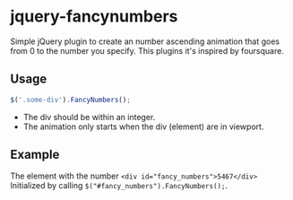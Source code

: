 jquery-fancynumbers
======================

Simple jQuery plugin to create an number ascending animation that goes from 0 to the number you specify.
This plugins it's inspired by foursquare.

Usage
------------------
```javascript
$('.some-div').FancyNumbers();
```

- The div should be within an integer.
- The animation only starts when the div (element) are in viewport.


Example
------------------

The element with the number ```<div id="fancy_numbers">5467</div>``` Initialized by calling ```$("#fancy_numbers").FancyNumbers();```.




